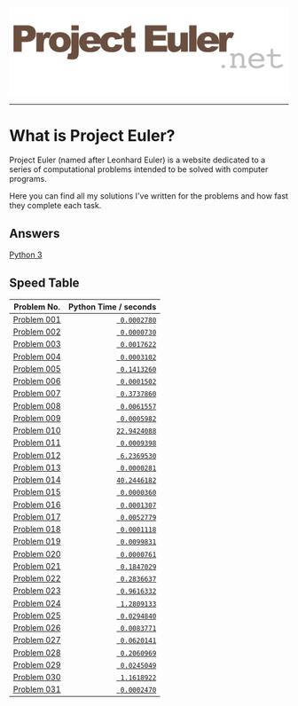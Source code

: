 <p align="center">
  <img src="Images/ProjectEulerLogo.png" alt="ProjectEuler.net"/>
</p>

---

# What is Project Euler?
Project Euler (named after Leonhard Euler) is a website dedicated to a series of computational problems intended to be solved with computer programs.

Here you can find all my solutions I've written for the problems and how fast they complete each task.

## Answers
[Python 3](https://github.com/AlexNewson/ProjectEuler/tree/master/Python)

## Speed Table
|Problem No.                                        |Python Time / seconds             |
|---                                                |---:                              |
|[Problem 001](https://projecteuler.net/problem=001)|[` 0.0002780`](Python/euler001.py)|
|[Problem 002](https://projecteuler.net/problem=002)|[` 0.0000730`](Python/euler002.py)|
|[Problem 003](https://projecteuler.net/problem=003)|[` 0.0017622`](Python/euler003.py)|
|[Problem 004](https://projecteuler.net/problem=004)|[` 0.0003102`](Python/euler004.py)|
|[Problem 005](https://projecteuler.net/problem=005)|[` 0.1413260`](Python/euler005.py)|
|[Problem 006](https://projecteuler.net/problem=006)|[` 0.0001502`](Python/euler006.py)|
|[Problem 007](https://projecteuler.net/problem=007)|[` 0.3737860`](Python/euler007.py)|
|[Problem 008](https://projecteuler.net/problem=008)|[` 0.0061557`](Python/euler008.py)|
|[Problem 009](https://projecteuler.net/problem=009)|[` 0.0005982`](Python/euler009.py)|
|[Problem 010](https://projecteuler.net/problem=010)|[`22.9424088`](Python/euler010.py)|
|[Problem 011](https://projecteuler.net/problem=011)|[` 0.0009398`](Python/euler011.py)|
|[Problem 012](https://projecteuler.net/problem=012)|[` 6.2369530`](Python/euler012.py)|
|[Problem 013](https://projecteuler.net/problem=013)|[` 0.0000281`](Python/euler013.py)|
|[Problem 014](https://projecteuler.net/problem=014)|[`40.2446182`](Python/euler014.py)|
|[Problem 015](https://projecteuler.net/problem=015)|[` 0.0000360`](Python/euler015.py)|
|[Problem 016](https://projecteuler.net/problem=016)|[` 0.0001307`](Python/euler016.py)|
|[Problem 017](https://projecteuler.net/problem=017)|[` 0.0052779`](Python/euler017.py)|
|[Problem 018](https://projecteuler.net/problem=018)|[` 0.0001118`](Python/euler018.py)|
|[Problem 019](https://projecteuler.net/problem=019)|[` 0.0099831`](Python/euler019.py)|
|[Problem 020](https://projecteuler.net/problem=020)|[` 0.0000761`](Python/euler020.py)|
|[Problem 021](https://projecteuler.net/problem=021)|[` 0.1847029`](Python/euler021.py)|
|[Problem 022](https://projecteuler.net/problem=022)|[` 0.2836637`](Python/euler022.py)|
|[Problem 023](https://projecteuler.net/problem=023)|[` 0.9616332`](Python/euler023.py)|
|[Problem 024](https://projecteuler.net/problem=024)|[` 1.2809133`](Python/euler024.py)|
|[Problem 025](https://projecteuler.net/problem=025)|[` 0.0294840`](Python/euler025.py)|
|[Problem 026](https://projecteuler.net/problem=026)|[` 0.0083771`](Python/euler026.py)|
|[Problem 027](https://projecteuler.net/problem=027)|[` 0.0620141`](Python/euler027.py)|
|[Problem 028](https://projecteuler.net/problem=028)|[` 0.2060969`](Python/euler028.py)|
|[Problem 029](https://projecteuler.net/problem=029)|[` 0.0245049`](Python/euler029.py)|
|[Problem 030](https://projecteuler.net/problem=030)|[` 1.1618922`](Python/euler030.py)|
|[Problem 031](https://projecteuler.net/problem=031)|[` 0.0002470`](Python/euler031.py)|
